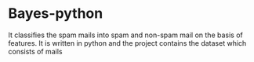 # Bayes-python
It classifies the spam mails into spam and non-spam mail on the basis of features.
It is written in python and the project contains the dataset which consists of mails
